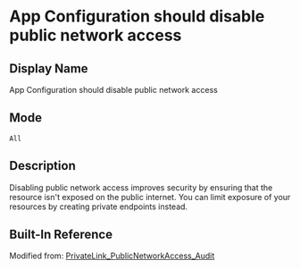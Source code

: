 # App Configuration should disable public network access

## Display Name

App Configuration should disable public network access

## Mode

`All`

## Description

Disabling public network access improves security by ensuring that the resource isn't exposed on the public internet. You can limit exposure of your resources by creating private endpoints instead.

## Built-In Reference

Modified from: [PrivateLink_PublicNetworkAccess_Audit](https://github.com/Azure/azure-policy/blob/master/built-in-policies/policyDefinitions/App%20Configuration/PrivateLink_PublicNetworkAccess_Audit.json)